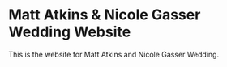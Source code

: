 # Matt Atkins & Nicole Gasser Wedding Website

This is the website for Matt Atkins and Nicole Gasser Wedding.